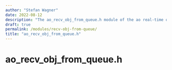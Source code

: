 ```yaml
---
author: "Stefan Wagner"
date: 2022-08-12
description: "The ao_recv_obj_from_queue.h module of the ao real-time operating system."
draft: true
permalink: /modules/recv-obj-from-queue/
title: "ao_recv_obj_from_queue.h"
---
```


# ao_recv_obj_from_queue.h
